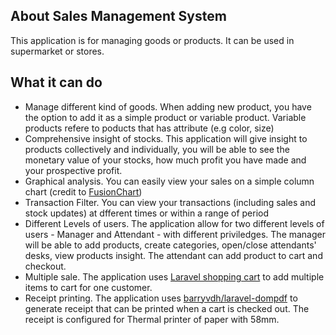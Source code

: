 ## About Sales Management System

This application is for managing goods or products. It can be used in supermarket or stores.

## What it can do

- Manage different kind of goods. When adding new product, you have the option to add it as a simple product or variable product. Variable products refere to poducts that has attribute (e.g color, size)
- Comprehensive insight of stocks. This application will give insight to products collectively and individually, you will be able to see the monetary value of your stocks, how much profit you have made and your prospective profit.
- Graphical analysis. You can easily view your sales on a simple column chart (credit to [FusionChart](https://www.fusioncharts.com))
- Transaction Filter. You can view your transactions (including sales and stock updates) at dfferent times or within a range of period
- Different Levels of users. The application allow for two different levels of users - Manager and Attendant - with different priviledges. The manager will be able to add products, create categories, open/close attendants' desks, view products insight. The attendant can add product to cart and checkout.
- Multiple sale. The application uses [Laravel shopping cart](https://github.com/Crinsane/LaravelShoppingcart) to add multiple items to cart for one customer.
- Receipt printing. The application uses [barryvdh/laravel-dompdf](https://github.com/barryvdh/laravel-dompdf) to generate receipt that can be printed when a cart is checked out. The receipt is configured for Thermal printer of paper with 58mm.

